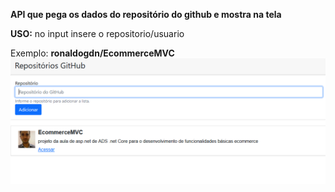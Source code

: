 **API que pega os dados do repositório do github e mostra na tela**

**USO:**
no input insere o repositorio/usuario

Exemplo:
**ronaldogdn/EcommerceMVC**
![Screenshot](Screenshot.png)


